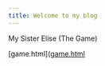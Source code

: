 ```yaml
---
title: Welcome to my blog
---
```


My Sister Elise
(The Game)

[game.html]([game.html](https://jessejonesdesign.github.io/github-pages/game/game.html)
